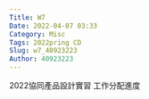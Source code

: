 ```yaml
---
Title: W7
Date: 2022-04-07 03:33
Category: Misc
Tags: 2022pring CD
Slug: w7_40923223
Author: 40923223
---
```


2022協同產品設計實習
工作分配進度

<!-- PELICAN_END_SUMMARY -->